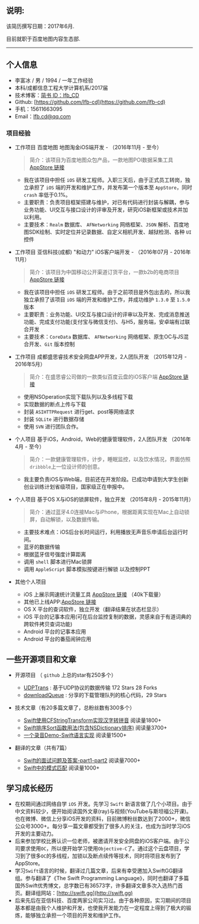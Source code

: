 ## 说明:

该简历撰写日期：2017年6月.

目前就职于百度地图内容生态部.

---

## 个人信息

 - 李富冰 / 男 / 1994 / 一年工作经验
 - 本科/成都信息工程大学计算机系/2017届 
 - 技术博客：[简书 ID：lfb_CD](http://www.jianshu.com/users/e78a977ccaeb/latest_articles)
 - Github: [https://github.com/lfb-cd](https://github.com/lfb-cd)
 - 手机：15611663095
 - Email：lfb.cd@qq.com

### 项目经验

- 工作项目 百度地图 地图淘金iOS端开发 - （2016年11月 - 至今）
	>简介：该项目为百度地图众包产品，一款地图POI数据采集工具 [AppStore 链接](https://itunes.apple.com/cn/app/id919051183?mt=8%E3%80%82)

	- 我在该项目中担任 `iOS` 研发工程师。入职三天后，由于正式员工转岗，独立承担了 `iOS` 端的开发和维护工作，并发布第一个版本至 `AppStore`，同时 `crash` 率低于0.1%。
	- 主要职责：负责项目框架搭建与维护，对已有代码进行封装与解耦，参与业务功能、UI交互与接口设计的评审及开发，研究iOS新框架或技术并加以利用。
	- 主要技术：`Realm` 数据库、 `AFNetworking` 网络框架、`JSON` 解析、百度地图SDK绘制、实时定位并记录数据、自定义相机开发、越狱检测、各种 `UI` 控件

- 工作项目 亚信科技(成都) "和动力" iOS客户端开发 - （2016年07月 - 2016年11月）
	>简介：该项目为中国移动公开渠道订货平台，一款b2b的电商项目 [AppStore 链接](https://itunes.apple.com/cn/app/he-dong-li/id1114748977?mt=8)

	- 我在该项目中担任 `iOS` 研发工程师。由于之前项目是外包出去的，所以我独立承担了该项目 `iOS` 端的开发和维护工作，并成功维护 `1.3.0` 至 `1.5.0` 版本
	- 主要职责：业务功能、UI交互与接口设计的评审以及开发、完成消息推送功能、完成支付功能(支付宝与微信支付)、与H5，服务端，安卓端有过联合开发
	- 主要技术：`CoreData` 数据库、 `AFNetworking` 网络框架、原生OC与JS混合开发、`Git` 版本控制

- 工作项目 成都盛思睿技术安全网盘APP开发，2人团队开发 （2015年12月 - 2016年5月）
	>简介：在盛思睿公司做的一款类似百度云盘的iOS客户端 [AppStore 链接](https://appsto.re/cn/nnSEbb.i)

	- 使用NSOperation实现下载队列以及多线程下载
	- 实现数据的断点上传与下载
	- 封装 `ASIHTTPRequest` 进行get、post等网络请求
	- 封装 `SQLite` 进行数据存储
	- 使用 `SVN` 进行团队合作。
 
- 个人项目 基于iOS，Android，Web的健康管理软件，2人团队开发 （2016年4月 - 至今）
	>简介：一款健康管理软件，计步，睡眠监控，以及饮水情况，界面仿照`dribbble`上一位设计师的创意。
	- 我主要负责iOS与Web端，目前还在开发阶段。已成功申请到大学生创新创业训练计划省级项目，国家级正在申报中。


- 个人项目 基于OS X与iOS的锁屏软件，独立开发 （2015年8月 - 2015年11月）
	>简介：通过蓝牙4.0连接Mac与iPhone，根据距离实现在Mac上自动锁屏，自动解锁，以及数据传输。
	- 主要技术难点：iOS后台长时间运行，利用播放无声音乐申请后台运行时间。
	- 蓝牙的数据传输
	- 根据蓝牙信号强度计算距离
	- 调用 `shell` 脚本进行Mac锁屏
	- 调用 `AppleScript` 脚本模拟按键进行解锁 以及控制PPT

- 其他个人项目
	- iOS 上展示网速统计流量工具 [AppStore 链接](https://itunes.apple.com/cn/app/net-系统监测网速展示流量统计工具/id1288011873?mt=8) （40k下载量）
	- 其他已上线APP:[AppStore 链接](https://itunes.apple.com/cn/developer/fubing-li/id1198077659?mt=8)	
	- OS X 平台的查词软件，独立开发（翻译结果在状态栏显示）
	- iOS 平台的记事本应用(可在后台监控复制的数据，灵感来自于有道词典的跨软件拷贝查词功能)
	- Android 平台的记事本应用 
	- Android 平台的番茄闹钟应用


## 一些开源项目和文章

- 开源项目 （ `github` 上总的star有250多个）
	 - [UDPTrans](https://github.com/lfb-cd/UDPTrans-OC) : 基于UDP协议的数据传输 172 Stars 28 Forks
	 - [downloadQueue](https://github.com/lfb-cd/downloadQueue) : 分享的下载管理队列的核心代码，29 Stars

- 技术文章（有20多篇文章了，总粉丝数有300多个）
	- [Swift使用CFStringTransform实现汉字转拼音](http://www.jianshu.com/p/a6c000b65a93) 阅读量1800+
	- [Swift排序Sort函数用法(包含NSDictionary排序)](http://www.jianshu.com/p/ad71c94e7bc6) 阅读量3700+
	- [一个录音Demo-Swift语言实现](http://www.jianshu.com/p/f0b88355d7cb) 阅读量1500+


- 翻译的文章（共有7篇）
	- [Swift的面试问题及答案-part1](http://www.jianshu.com/p/e98d7dc625ff)[-part2](http://www.jianshu.com/p/0b9bdffc2523) 阅读量7000+
	- [Swift中的模式匹配](http://swift.gg/2015/10/16/swift-pattern-matching/) 阅读量1000+


## 学习成长经历

- 在校期间通过网络自学 `iOS` 开发。先学习 `Swift` 新语言做了几个小项目。由于中文资料较少，便开始阅读国外文章(ray)与视频(YouTube与斯坦福公开课)。也在微博、微信上分享iOS开发的资料，目前微博粉丝数达到了2000+，微信公众号3000+。每分享一篇文章都受到了很多人的关注，也成为当时学习iOS开发的主要动力。
- 后来参加学校比赛认识一位老师，被邀请开发安全网盘的iOS客户端。由于公司要求使用`OC`，所以便开始学习使用`Objective-C`了。通过这个云盘项目，学习到了很多`OC`的多线程，加锁以及断点续传等技术，同时将项目发布到了AppStore。
- 学习`Swift`语言的时候，翻译过几篇文章，后来有幸受邀加入SwiftGG翻译组。参与翻译了《The Swift Programming Language》，同时也翻译了多篇国外Swift优秀博文，总字数已有36573字，许多翻译文章多次入选热门首页。翻译组网站：[http://swift.gg](http://swift.gg)
- 后来先后在亚信科技、百度两家公司实习过。由于各种原因，实习期间的项目基本都是由我个人维护和开发，也使我开发能力在一定程度上得到了极大的锻炼，能够独立承担一个项目的开发和维护工作。
